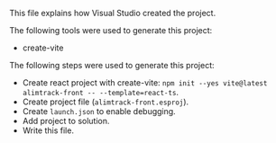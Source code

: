 This file explains how Visual Studio created the project.

The following tools were used to generate this project:
- create-vite

The following steps were used to generate this project:
- Create react project with create-vite: `npm init --yes vite@latest alimtrack-front -- --template=react-ts`.
- Create project file (`alimtrack-front.esproj`).
- Create `launch.json` to enable debugging.
- Add project to solution.
- Write this file.
